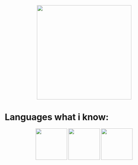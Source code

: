 <div id="header" align="center">
  <img src="https://media0.giphy.com/media/v1.Y2lkPTc5MGI3NjExaGR1ZjlkeTUzZHk4aHkycjh3YXZ5ODAwZGVyNG9zanlhMGF2aXg2OCZlcD12MV9pbnRlcm5hbF9naWZfYnlfaWQmY3Q9Zw/RbDKaczqWovIugyJmW/giphy.gif" width="300"/>
</div>

# Languages what i know: 
<div id="header" align="center">
  <img src="https://upload.wikimedia.org/wikipedia/commons/4/4b/Bash_Logo_Colored.svg" width="100"/>
  <img src="https://banner2.cleanpng.com/20180609/vss/kisspng-ruby-on-rails-computer-programming-programming-lan-meppel-5b1c3688d746b1.8695478715285756248818.jpg" width="100"/>
  <img src="https://upload.wikimedia.org/wikipedia/commons/c/c3/Python-logo-notext.svg" width="100"/>
</div>


